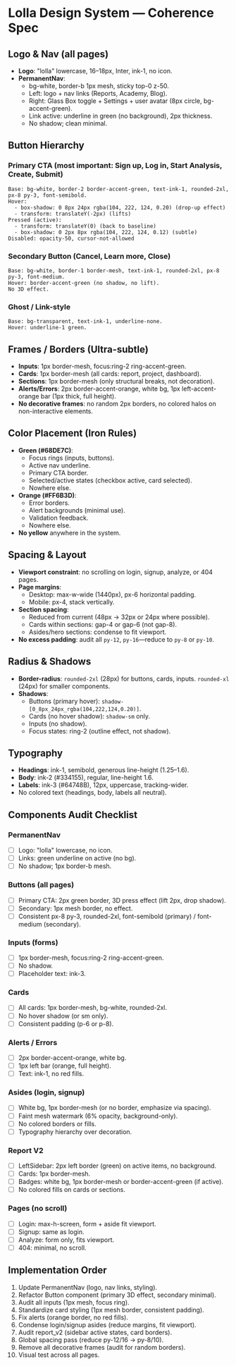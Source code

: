 # Lolla Design System — Coherence Spec

## Logo & Nav (all pages)
- **Logo**: "lolla" lowercase, 16–18px, Inter, ink-1, no icon.
- **PermanentNav**: 
  - bg-white, border-b 1px mesh, sticky top-0 z-50.
  - Left: logo + nav links (Reports, Academy, Blog).
  - Right: Glass Box toggle + Settings + user avatar (8px circle, bg-accent-green).
  - Link active: underline in green (no background), 2px thickness.
  - No shadow; clean minimal.

## Button Hierarchy
### Primary CTA (most important: Sign up, Log in, Start Analysis, Create, Submit)
```
Base: bg-white, border-2 border-accent-green, text-ink-1, rounded-2xl, px-8 py-3, font-semibold.
Hover: 
  - box-shadow: 0 8px 24px rgba(104, 222, 124, 0.20) (drop-up effect)
  - transform: translateY(-2px) (lifts)
Pressed (active):
  - transform: translateY(0) (back to baseline)
  - box-shadow: 0 2px 8px rgba(104, 222, 124, 0.12) (subtle)
Disabled: opacity-50, cursor-not-allowed
```

### Secondary Button (Cancel, Learn more, Close)
```
Base: bg-white, border-1 border-mesh, text-ink-1, rounded-2xl, px-8 py-3, font-medium.
Hover: border-accent-green (no shadow, no lift).
No 3D effect.
```

### Ghost / Link-style
```
Base: bg-transparent, text-ink-1, underline-none.
Hover: underline-1 green.
```

## Frames / Borders (Ultra-subtle)
- **Inputs**: 1px border-mesh, focus:ring-2 ring-accent-green.
- **Cards**: 1px border-mesh (all cards: report, project, dashboard).
- **Sections**: 1px border-mesh (only structural breaks, not decoration).
- **Alerts/Errors**: 2px border-accent-orange, white bg, 1px left-accent-orange bar (1px thick, full height).
- **No decorative frames**: no random 2px borders, no colored halos on non-interactive elements.

## Color Placement (Iron Rules)
- **Green (#68DE7C)**: 
  - Focus rings (inputs, buttons).
  - Active nav underline.
  - Primary CTA border.
  - Selected/active states (checkbox active, card selected).
  - Nowhere else.
- **Orange (#FF6B3D)**:
  - Error borders.
  - Alert backgrounds (minimal use).
  - Validation feedback.
  - Nowhere else.
- **No yellow** anywhere in the system.

## Spacing & Layout
- **Viewport constraint**: no scrolling on login, signup, analyze, or 404 pages.
- **Page margins**: 
  - Desktop: max-w-wide (1440px), px-6 horizontal padding.
  - Mobile: px-4, stack vertically.
- **Section spacing**: 
  - Reduced from current (48px → 32px or 24px where possible).
  - Cards within sections: gap-4 or gap-6 (not gap-8).
  - Asides/hero sections: condense to fit viewport.
- **No excess padding**: audit all `py-12`, `py-16`—reduce to `py-8` or `py-10`.

## Radius & Shadows
- **Border-radius**: `rounded-2xl` (28px) for buttons, cards, inputs. `rounded-xl` (24px) for smaller components.
- **Shadows**:
  - Buttons (primary hover): `shadow-[0_8px_24px_rgba(104,222,124,0.20)]`.
  - Cards (no hover shadow): `shadow-sm` only.
  - Inputs (no shadow).
  - Focus states: ring-2 (outline effect, not shadow).

## Typography
- **Headings**: ink-1, semibold, generous line-height (1.25–1.6).
- **Body**: ink-2 (#334155), regular, line-height 1.6.
- **Labels**: ink-3 (#64748B), 12px, uppercase, tracking-wider.
- No colored text (headings, body, labels all neutral).

## Components Audit Checklist

### PermanentNav
- [ ] Logo: "lolla" lowercase, no icon.
- [ ] Links: green underline on active (no bg).
- [ ] No shadow; 1px border-b mesh.

### Buttons (all pages)
- [ ] Primary CTA: 2px green border, 3D press effect (lift 2px, drop shadow).
- [ ] Secondary: 1px mesh border, no effect.
- [ ] Consistent px-8 py-3, rounded-2xl, font-semibold (primary) / font-medium (secondary).

### Inputs (forms)
- [ ] 1px border-mesh, focus:ring-2 ring-accent-green.
- [ ] No shadow.
- [ ] Placeholder text: ink-3.

### Cards
- [ ] All cards: 1px border-mesh, bg-white, rounded-2xl.
- [ ] No hover shadow (or sm only).
- [ ] Consistent padding (p-6 or p-8).

### Alerts / Errors
- [ ] 2px border-accent-orange, white bg.
- [ ] 1px left bar (orange, full height).
- [ ] Text: ink-1, no red fills.

### Asides (login, signup)
- [ ] White bg, 1px border-mesh (or no border, emphasize via spacing).
- [ ] Faint mesh watermark (6% opacity, background-only).
- [ ] No colored borders or fills.
- [ ] Typography hierarchy over decoration.

### Report V2
- [ ] LeftSidebar: 2px left border (green) on active items, no background.
- [ ] Cards: 1px border-mesh.
- [ ] Badges: white bg, 1px border-mesh or border-accent-green (if active).
- [ ] No colored fills on cards or sections.

### Pages (no scroll)
- [ ] Login: max-h-screen, form + aside fit viewport.
- [ ] Signup: same as login.
- [ ] Analyze: form only, fits viewport.
- [ ] 404: minimal, no scroll.

## Implementation Order
1. Update PermanentNav (logo, nav links, styling).
2. Refactor Button component (primary 3D effect, secondary minimal).
3. Audit all inputs (1px mesh, focus ring).
4. Standardize card styling (1px mesh border, consistent padding).
5. Fix alerts (orange border, no red fills).
6. Condense login/signup asides (reduce margins, fit viewport).
7. Audit report_v2 (sidebar active states, card borders).
8. Global spacing pass (reduce py-12/16 → py-8/10).
9. Remove all decorative frames (audit for random borders).
10. Visual test across all pages.
